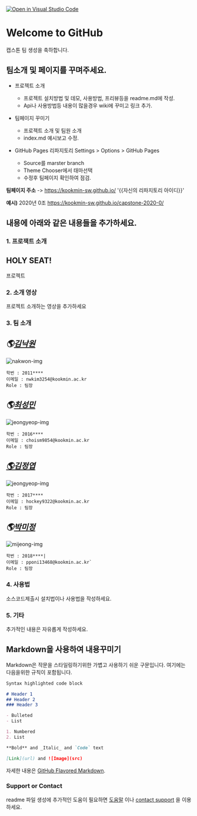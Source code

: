 [![Open in Visual Studio Code](https://classroom.github.com/assets/open-in-vscode-f059dc9a6f8d3a56e377f745f24479a46679e63a5d9fe6f495e02850cd0d8118.svg)](https://classroom.github.com/online_ide?assignment_repo_id=7070290&assignment_repo_type=AssignmentRepo)
# Welcome to GitHub

캡스톤 팀 생성을 축하합니다.

## 팀소개 및 페이지를 꾸며주세요.

- 프로젝트 소개
  - 프로젝트 설치방법 및 데모, 사용방법, 프리뷰등을 readme.md에 작성.
  - Api나 사용방법등 내용이 많을경우 wiki에 꾸미고 링크 추가.

- 팀페이지 꾸미기
  - 프로젝트 소개 및 팀원 소개
  - index.md 예시보고 수정.

- GitHub Pages 리파지토리 Settings > Options > GitHub Pages 
  - Source를 marster branch
  - Theme Chooser에서 태마선택
  - 수정후 팀페이지 확인하여 점검.

**팀페이지 주소** -> https://kookmin-sw.github.io/ '{{자신의 리파지토리 아이디}}'

**예시)** 2020년 0조  https://kookmin-sw.github.io/capstone-2020-0/


## 내용에 아래와 같은 내용들을 추가하세요.

### 1. 프로잭트 소개

## HOLY SEAT!
프로젝트

### 2. 소개 영상

프로젝트 소개하는 영상을 추가하세요

### 3. 팀 소개

## **_🌎[김낙원](https://github.com/nakwon)_**

![nakwon-img](https://user-images.githubusercontent.com/77396189/160861515-65dc116d-8719-4f74-9415-b7411fe94d83.jpg)

~~~
학번 : 2011****
이메일 : nwkim3254@kookmin.ac.kr
Role : 팀장
~~~

## **_🌎[최성민](https://github.com/choisony)_**

![jeongyeop-img](https://user-images.githubusercontent.com/77396189/160861516-d39bab40-6de4-4212-9d8b-661009cce46e.jpg)

~~~
학번 : 2016****
이메일 : choism9854@kookmin.ac.kr
Role : 팀장
~~~

## **_[🌎김정엽](https://github.com/letzgorats)_**

![jeongyeop-img](https://user-images.githubusercontent.com/77396189/160860314-411bee34-09bd-4f1e-8d2e-da7cbfd66a9c.jpg)

~~~
학번 : 2017****
이메일 : hockey9322@kookmin.ac.kr
Role : 팀장
~~~

## **_🌎[박미정](https://github.com/xyz-wr)_**

![mijeong-img](https://user-images.githubusercontent.com/63355903/161225592-73428cee-03d8-4f66-8529-80781a514cde.jpg)

~~~
학번 : 2018****|                        
이메일 : pponi13468@kookmin.ac.kr` 
Role : 팀장
~~~

### 4. 사용법

소스코드제출시 설치법이나 사용법을 작성하세요.

### 5. 기타

추가적인 내용은 자유롭게 작성하세요.


## Markdown을 사용하여 내용꾸미기

Markdown은 작문을 스타일링하기위한 가볍고 사용하기 쉬운 구문입니다. 여기에는 다음을위한 규칙이 포함됩니다.

```markdown
Syntax highlighted code block

# Header 1
## Header 2
### Header 3

- Bulleted
- List

1. Numbered
2. List

**Bold** and _Italic_ and `Code` text

[Link](url) and ![Image](src)
```

자세한 내용은 [GitHub Flavored Markdown](https://guides.github.com/features/mastering-markdown/).

### Support or Contact

readme 파일 생성에 추가적인 도움이 필요하면 [도움말](https://help.github.com/articles/about-readmes/) 이나 [contact support](https://github.com/contact) 을 이용하세요.
